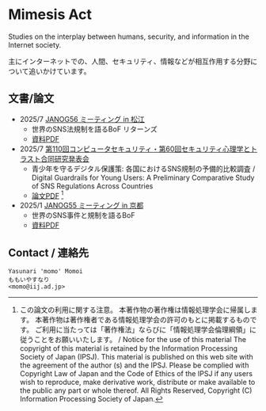 # Mimesis Act

Studies on the interplay between humans, security, and information in the Internet society.

主にインターネットでの、人間、セキュリティ、情報などが相互作用する分野について追いかけています。

## 文書/論文

- 2025/7 [JANOG56 ミーティング in 松江](https://www.janog.gr.jp/meeting/janog56/)
  - 世界のSNS法規制を語るBoF リターンズ
  - [資料PDF](sns-law-bof-2025-2.pdf)
- 2025/7 [第110回コンピュータセキュリティ・第60回セキュリティ心理学とトラスト合同研究発表会](https://www.ipsj.or.jp/kenkyukai/event/csec110spt60.html)
  - 青少年を守るデジタル保護策: 各国におけるSNS規制の予備的比較調査 / Digital Guardrails for Young Users: A Preliminary Comparative Study of SNS Regulations Across Countries
  - [論文PDF](sns-reg-2025.pdf) [^c_ipsj]
- 2025/1 [JANOG55 ミーティング in 京都](https://www.janog.gr.jp/meeting/janog55/)
  - 世界のSNS事件と規制を語るBoF
  - [資料PDF](sns-law-bof-2025.pdf)

## Contact / 連絡先

```Text
Yasunari 'momo' Momoi
ももいやすなり
<momo@iij.ad.jp>
```

[^c_ipsj]: この論文の利用に関する注意。
  本著作物の著作権は情報処理学会に帰属します。
  本著作物は著作権者である情報処理学会の許可のもとに掲載するものです。
  ご利用に当たっては「著作権法」ならびに「情報処理学会倫理綱領」に従うことをお願いいたします。
  /
  Notice for the use of this material The copyright of this material is retained by the Information Processing Society of Japan (IPSJ).
  This material is published on this web site with the agreement of the author (s) and the IPSJ.
  Please be complied with Copyright Law of Japan and the Code of Ethics of the IPSJ if any users wish to reproduce, make derivative work, distribute or make available to the public any part or whole thereof.
  All Rights Reserved, Copyright (C) Information Processing Society of Japan.
